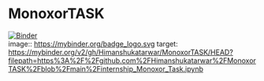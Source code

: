 # MonoxorTASK
[![Binder](https://mybinder.org/badge_logo.svg)](https://mybinder.org/v2/gh/Himanshukatarwar/MonoxorTASK/HEAD?filepath=https%3A%2F%2Fgithub.com%2FHimanshukatarwar%2FMonoxorTASK%2Fblob%2Fmain%2Finternship_Monoxor_Task.ipynb)<br>
image:: https://mybinder.org/badge_logo.svg
target: https://mybinder.org/v2/gh/Himanshukatarwar/MonoxorTASK/HEAD?filepath=https%3A%2F%2Fgithub.com%2FHimanshukatarwar%2FMonoxorTASK%2Fblob%2Fmain%2Finternship_Monoxor_Task.ipynb
